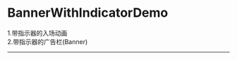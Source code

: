 # BannerWithIndicatorDemo

1.带指示器的入场动画   
2.带指示器的广告栏(Banner)                                                                            

 - - -
